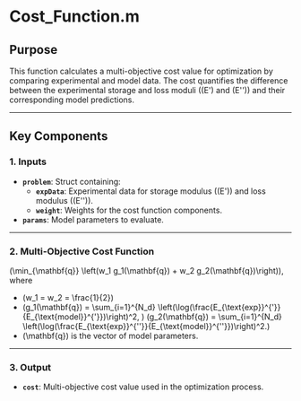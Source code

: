 # Cost_Function.m

## Purpose
This function calculates a multi-objective cost value for optimization by comparing experimental and model data. The cost quantifies the difference between the experimental storage and loss moduli (\(E'\) and \(E''\)) and their corresponding model predictions.

---
## Key Components

### **1. Inputs**
- **`problem`**: Struct containing:
  - **`expData`**: Experimental data for storage modulus (\(E'\)) and loss modulus (\(E''\)).
  - **`weight`**: Weights for the cost function components.
- **`params`**: Model parameters to evaluate.

---

### **2. Multi-Objective Cost Function**

\(\min_{\mathbf{q}} \left(w_1 g_1(\mathbf{q}) + w_2 g_2(\mathbf{q})\right)\), where

- \(w_1 = w_2 = \frac{1}{2}\)
- \(g_1(\mathbf{q}) = \sum_{i=1}^{N_d} \left(\log(\frac{E_{\text{exp}}^{'}}{E_{\text{model}}^{'}})\right)^2, \)
\(g_2(\mathbf{q}) = \sum_{i=1}^{N_d} \left(\log(\frac{E_{\text{exp}}^{''}}{E_{\text{model}}^{''}})\right)^2.\)
- \(\mathbf{q}\) is the vector of model parameters.

---

### **3. Output**
- **`cost`**: Multi-objective cost value used in the optimization process.
